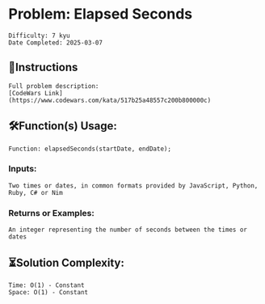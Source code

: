 # Problem: Elapsed Seconds
	Difficulty: 7 kyu
	Date Completed: 2025-03-07

## 📜Instructions
	Full problem description:
	[CodeWars Link](https://www.codewars.com/kata/517b25a48557c200b800000c)

## 🛠Function(s) Usage:
	Function: elapsedSeconds(startDate, endDate);

### Inputs:
	Two times or dates, in common formats provided by JavaScript, Python,
	Ruby, C# or Nim

### Returns or Examples:
	An integer representing the number of seconds between the times or dates

## ⏳Solution Complexity:
	Time: O(1) - Constant
	Space: O(1) - Constant
